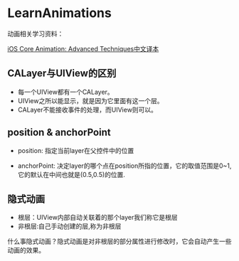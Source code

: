 # LearnAnimations
动画相关学习资料：

[iOS Core Animation: Advanced Techniques中文译本](https://www.gitbook.com/book/zsisme/ios-/details)

## CALayer与UIView的区别

* 每一个UIView都有一个CALayer。
* UIView之所以能显示，就是因为它里面有这一个层。
* CALayer不能接收事件的处理，而UIView则可以。

## position & anchorPoint

* position: 指定当前layer在父控件中的位置

* anchorPoint: 决定layer的哪个点在position所指的位置，它的取值范围是0~1,它的默认在中间也就是(0.5,0.5)的位置.

## 隐式动画

* 根层：UIView内部自动关联着的那个layer我们称它是根层
* 非根层:自己手动创建的层,称为非根层

什么事隐式动画？隐式动画是对非根层的部分属性进行修改时，它会自动产生一些动画的效果。

